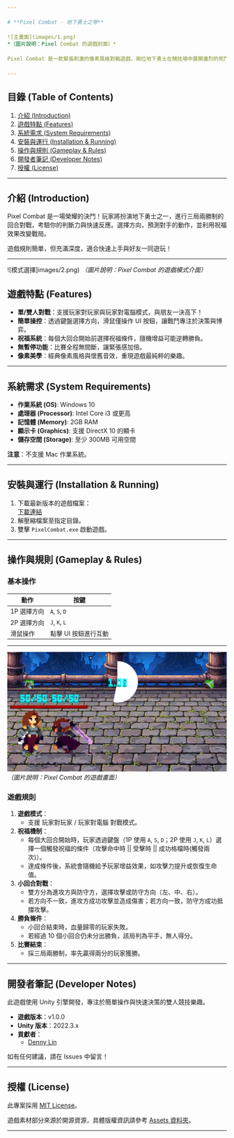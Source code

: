 ```yaml
---

# **Pixel Combat - 地下勇士之爭**  

![主畫面](images/1.png)
*（圖片說明：Pixel Combat 的遊戲封面）*

Pixel Combat 是一款緊張刺激的像素風格對戰遊戲，兩位地下勇士在競技場中展開激烈的死鬥！遊戲結合了簡單的操作方式與獨特的祝福系統，考驗玩家的策略與心理。挑戰你的朋友，爭奪地下競技場的冠軍榮耀！  

---
```


## **目錄 (Table of Contents)**  
1. [介紹 (Introduction)](#介紹-introduction)  
2. [遊戲特點 (Features)](#遊戲特點-features)  
3. [系統需求 (System Requirements)](#系統需求-system-requirements)  
4. [安裝與運行 (Installation & Running)](#安裝與運行-installation--running)  
5. [操作與規則 (Gameplay & Rules)](#操作與規則-gameplay--rules)  
6. [開發者筆記 (Developer Notes)](#開發者筆記-developer-notes)  
7. [授權 (License)](#授權-license)  

---

## **介紹 (Introduction)**  

Pixel Combat 是一場榮耀的決鬥！玩家將扮演地下勇士之一，進行三局兩勝制的回合對戰，考驗你的判斷力與快速反應。選擇方向，預測對手的動作，並利用祝福效果改變戰局。  

遊戲規則簡單，但充滿深度，適合快速上手與好友一同遊玩！  

---

![模式選擇]images/2.png)
*（圖片說明：Pixel Combat 的遊戲模式介面）*

## **遊戲特點 (Features)**  

- **單/雙人對戰**：支援玩家對玩家與玩家對電腦模式，與朋友一決高下！  
- **簡單操控**：透過鍵盤選擇方向，滑鼠僅操作 UI 按鈕，讓戰鬥專注於決策與博弈。  
- **祝福系統**：每個大回合開始前選擇祝福條件，隨機增益可能逆轉勝負。  
- **無暫停功能**：比賽全程無間斷，讓緊張感加倍。  
- **像素美學**：經典像素風格與懷舊音效，重現遊戲最純粹的樂趣。  

---

## **系統需求 (System Requirements)**  

- **作業系統 (OS)**: Windows 10  
- **處理器 (Processor)**: Intel Core i3 或更高  
- **記憶體 (Memory)**: 2GB RAM  
- **顯示卡 (Graphics)**: 支援 DirectX 10 的顯卡  
- **儲存空間 (Storage)**: 至少 300MB 可用空間  

**注意**：不支援 Mac 作業系統。  

---

## **安裝與運行 (Installation & Running)**  

1. 下載最新版本的遊戲檔案：  
   [下載連結](https://github.com/your-username/PixelCombat/releases)  
2. 解壓縮檔案至指定目錄。  
3. 雙擊 `PixelCombat.exe` 啟動遊戲。  

---

## **操作與規則 (Gameplay & Rules)**  

### **基本操作**  

| **動作**            | **按鍵**          |  
|--------------------|------------------|  
| 1P 選擇方向       | `A`, `S`, `D`    |  
| 2P 選擇方向       | `J`, `K`, `L`    |  
| 滑鼠操作          | 點擊 UI 按鈕進行互動 |  

---

![遊戲畫面](images/3.png)
*（圖片說明：Pixel Combat 的遊戲畫面）*

### **遊戲規則**  

1. **遊戲模式**：  
   - 支援 玩家對玩家 / 玩家對電腦 對戰模式。  
2. **祝福機制**：  
   - 每個大回合開始時，玩家透過鍵盤（1P 使用 `A`, `S`, `D`；2P 使用 `J`, `K`, `L`）選擇一個觸發祝福的條件（攻擊命中時 || 受擊時 || 成功格檔時(觸發兩次)）。  
   - 達成條件後，系統會隨機給予玩家增益效果，如攻擊力提升或恢復生命值。  
3. **小回合對戰**：  
   - 雙方分為進攻方與防守方，選擇攻擊或防守方向（左、中、右）。  
   - 若方向不一致，進攻方成功攻擊並造成傷害；若方向一致，防守方成功抵擋攻擊。  
4. **勝負條件**：  
   - 小回合結束時，血量歸零的玩家失敗。  
   - 若經過 10 個小回合仍未分出勝負，該局判為平手，無人得分。  
5. **比賽結束**：  
   - 採三局兩勝制，率先贏得兩分的玩家獲勝。  

---

## **開發者筆記 (Developer Notes)**  

此遊戲使用 Unity 引擎開發，專注於簡單操作與快速決策的雙人競技樂趣。  

- **遊戲版本**：v1.0.0  
- **Unity 版本**：2022.3.x  
- **貢獻者**：  
  - [Denny Lin](https://github.com/denny7871345)  

如有任何建議，請在 Issues 中留言！  

---

## **授權 (License)**  

此專案採用 [MIT License](LICENSE)。  

遊戲素材部分來源於開源資源，具體版權資訊請參考 [Assets 資料夾](Assets/README.md)。  

---  
